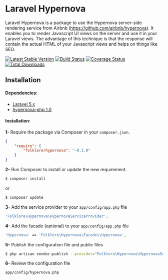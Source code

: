 # Laravel Hypernova

Laravel Hypernova is a package to use the Hypernova server-side rendering service from Airbnb (https://github.com/airbnb/hypernova). It enables you to render Javascript UI views on the server and use it in your Laravel views. The advantage of this technique is that the response will contain the actual HTML of your Javascript views and helps on things like SEO.

[![Latest Stable Version](https://poser.pugx.org/folklore/hypernova/v/stable.svg)](https://packagist.org/packages/folklore/hypernova)
[![Build Status](https://travis-ci.org/Folkloreatelier/laravel-hypernova.png?branch=master)](https://travis-ci.org/Folkloreatelier/laravel-hypernova)
[![Coverage Status](https://coveralls.io/repos/Folkloreatelier/laravel-hypernova/badge.svg?branch=master&service=github)](https://coveralls.io/github/Folkloreatelier/laravel-hypernova?branch=master)
[![Total Downloads](https://poser.pugx.org/folklore/hypernova/downloads.svg)](https://packagist.org/packages/folklore/hypernova)


## Installation

#### Dependencies:

* [Laravel 5.x](https://github.com/laravel/laravel)
* [hypernova-php 1.0](https://github.com/wayfair/hypernova-php)

#### Installation:

**1-** Require the package via Composer in your `composer.json`.
```json
{
	"require": {
		"folklore/hypernova": "~0.1.0"
	}
}
```

**2-** Run Composer to install or update the new requirement.

```bash
$ composer install
```

or

```bash
$ composer update
```

**3-** Add the service provider to your `app/config/app.php` file
```php
'Folklore\Hypernova\HypernovaServiceProvider',
```

**4-** Add the facade (optional) to your `app/config/app.php` file
```php
'Hypernova' => 'Folklore\Hypernova\Facades\Hypernova',
```

**5-** Publish the configuration file and public files

```bash
$ php artisan vendor:publish --provider="Folklore\Hypernova\HypernovaServiceProvider"
```

**6-** Review the configuration file

```
app/config/hypernova.php
```
